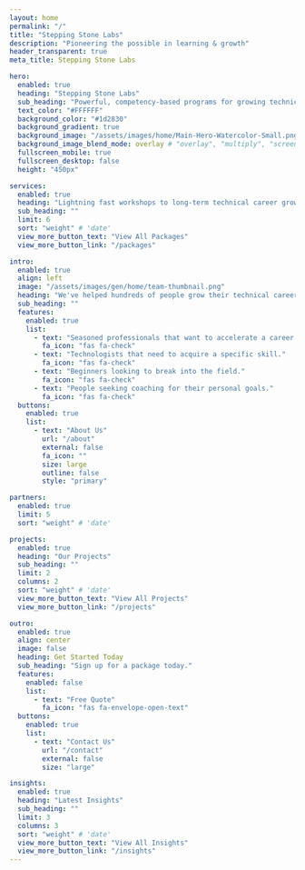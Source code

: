 ```yaml
---
layout: home
permalink: "/"
title: "Stepping Stone Labs"
description: "Pioneering the possible in learning & growth"
header_transparent: true
meta_title: Stepping Stone Labs

hero:
  enabled: true
  heading: "Stepping Stone Labs"
  sub_heading: "Powerful, competency-based programs for growing technical skills"
  text_color: "#FFFFFF"
  background_color: "#1d2830"
  background_gradient: true
  background_image: "/assets/images/home/Main-Hero-Watercolor-Small.png"
  background_image_blend_mode: overlay # "overlay", "multiply", "screen"
  fullscreen_mobile: true
  fullscreen_desktop: false
  height: "450px"

services:
  enabled: true
  heading: "Lightning fast workshops to long-term technical career growth"
  sub_heading: ""
  limit: 6
  sort: "weight" # 'date'
  view_more_button_text: "View All Packages"
  view_more_button_link: "/packages"

intro:
  enabled: true
  align: left
  image: "/assets/images/gen/home/team-thumbnail.png"
  heading: "We've helped hundreds of people grow their technical careers."
  sub_heading: ""
  features:
    enabled: true
    list:
      - text: "Seasoned professionals that want to accelerate a career."
        fa_icon: "fas fa-check"
      - text: "Technologists that need to acquire a specific skill."
        fa_icon: "fas fa-check"
      - text: "Beginners looking to break into the field."
        fa_icon: "fas fa-check"
      - text: "People seeking coaching for their personal goals."
        fa_icon: "fas fa-check"
  buttons:
    enabled: true
    list:
      - text: "About Us"
        url: "/about"
        external: false
        fa_icon: ""
        size: large
        outline: false
        style: "primary"

partners:
  enabled: true
  limit: 5
  sort: "weight" # 'date'

projects:
  enabled: true
  heading: "Our Projects"
  sub_heading: ""
  limit: 2
  columns: 2
  sort: "weight" # 'date'
  view_more_button_text: "View All Projects"
  view_more_button_link: "/projects"

outro:
  enabled: true
  align: center
  image: false
  heading: Get Started Today
  sub_heading: "Sign up for a package today."
  features:
    enabled: false
    list:
      - text: "Free Quote"
        fa_icon: "fas fa-envelope-open-text"
  buttons:
    enabled: true
    list:
      - text: "Contact Us"
        url: "/contact"
        external: false
        size: "large"

insights:
  enabled: true
  heading: "Latest Insights"
  sub_heading: ""
  limit: 3
  columns: 3
  sort: "weight" # 'date'
  view_more_button_text: "View All Insights"
  view_more_button_link: "/insights"
---
```

